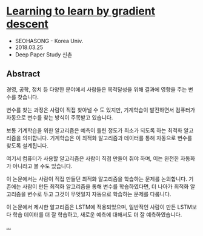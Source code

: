 # [Learning to learn by gradient descent](https://arxiv.org/abs/1606.04474)

- SEOHASONG - Korea Univ.
- 2018.03.25
- Deep Paper Study 신촌


## Abstract

경영, 공학, 정치 등 다양한 분야에서 사람들은 목적달성을 위해 결과에 영향을 주는 변수를 찾습니다.

변수를 찾는 과정은 사람이 직접 찾아낼 수 도 있지만,
기계학습이 발전하면서 컴퓨터가 자동으로 변수를 찾는 방식이 주목받고 있습니다.

보통 기계학습을 위한 알고리즘은 예측이 틀린 정도가 최소가 되도록 하는 최적화 알고리즘을 의미합니다.
기계학습은 이 최적화 알고리즘과 데이터를 통해 자동으로 변수를 찾도록 설계됩니다.

여기서 컴퓨터가 사용할 알고리즘은 사람이 직접 만들어 줘야 하며,
이는 완전한 자동화가 아니라고 볼 수도 있습니다.

이 논문에서는 사람이 직접 만들던 최적화 알고리즘을 학습하는 문제를 논의합니다.
기존에는 사람이 만든 최적화 알고리즘을 통해 변수를 학습하였다면,
더 나아가 최적화 알고리즘을 변수로 두고 그것이 무엇일지 자동으로 학습하는 문제를 다룹니다.

이 논문에서 제시한 알고리즘은 LSTM에 적용되었으며, 일반적인 사람이 만든 LSTM보다
학습 데이터를 더 잘 학습하고, 새로운 예측에 대해서도 더 잘 예측하였습니다.

[...](https://github.com/SeohaSong/NOTE/blob/master/Paper/Learning%20to%20learn%20by%20gradient%20descent%20by%20gradient%20descent/README.ipynb)